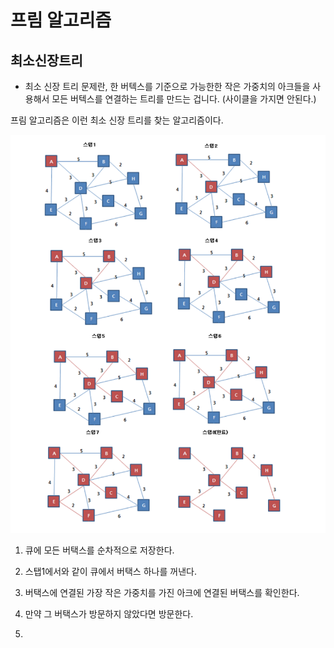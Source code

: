 # 프림 알고리즘


## 최소신장트리 
   - 최소 신장 트리 문제란, 한 버텍스를 기준으로 가능한한 작은 가중치의 아크들을 사용해서 모든 버텍스를 연결하는 트리를 만드는 겁니다. (사이클을 가지면       안된다.)

프림 알고리즘은 이런 최소 신장 트리를 찾는 알고리즘이다.

![](https://github.com/chldbtjd2272/csbox/blob/master/Algorithm/images/%ED%94%84%EB%A6%BC.png)




1. 큐에 모든 버택스를 순차적으로 저장한다.

2. 스탭1에서와 같이 큐에서 버택스 하나를 꺼낸다.

3. 버택스에 연결된 가장 작은 가중치를 가진 아크에 연결된 버택스를 확인한다.

4. 만약 그 버택스가 방문하지 않았다면 방문한다.

5.
